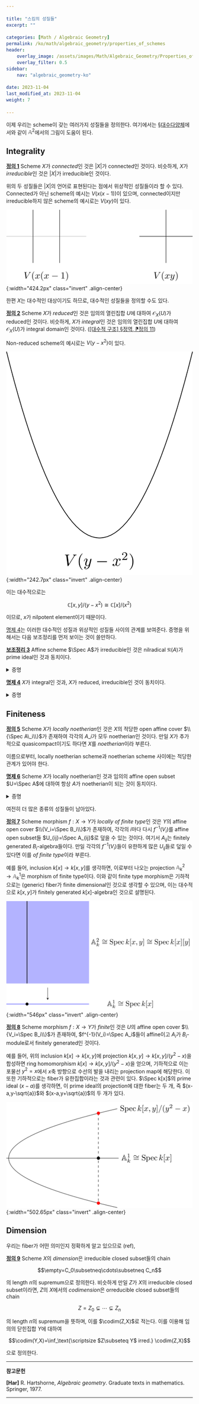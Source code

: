 ```yaml
---

title: "스킴의 성질들"
excerpt: ""

categories: [Math / Algebraic Geometry]
permalink: /ko/math/algebraic_geometry/properties_of_schemes
header:
    overlay_image: /assets/images/Math/Algebraic_Geometry/Properties_of_schemes.png
    overlay_filter: 0.5
sidebar: 
    nav: "algebraic_geometry-ko"

date: 2023-11-04
last_modified_at: 2023-11-04
weight: 7

---
```


이제 우리는 scheme이 갖는 여러가지 성질들을 정의한다. 여기에서는 [§대수다양체](/ko/math/algebraic_geometry/algebraic_varieties)에서와 같이 $\mathbb{A}^2$에서의 그림이 도움이 된다. 

## Integrality

<div class="definition" markdown="1">

<ins id="def1">**정의 1**</ins> Scheme $X$가 *connected*인 것은 $\lvert X\rvert$가 connected인 것이다. 비슷하게, $X$가 *irreducible*인 것은 $\lvert X\rvert$가 irreducible인 것이다.

</div>

위의 두 성질들은 $\lvert X\rvert$의 언어로 표현된다는 점에서 위상적인 성질들이라 할 수 있다. Connected가 아닌 scheme의 예시는 $V(x(x-1))$이 있으며, connected이지만 irreducible하지 않은 scheme의 예시로는 $V(xy)$이 있다. 

![counterexamples](/assets/images/Math/Algebraic_Geometry/Properties_of_schemes-1.png){:width="424.2px" class="invert" .align-center}

한편 $X$는 대수적인 대상이기도 하므로, 대수적인 성질들을 정의할 수도 있다.

<div class="definition" markdown="1">

<ins id="def2">**정의 2**</ins> Scheme $X$가 *reduced*인 것은 임의의 열린집합 $U$에 대하여 $\mathscr{O}_X(U)$가 reduced인 것이다. 비슷하게, $X$가 *integral*인 것은 임의의 열린집합 $U$에 대하여 $\mathscr{O}_X(U)$가 integral domain인 것이다. ([\[대수적 구조\] §정역, ⁋정의 11](/ko/math/algebraic_structures/integral_domains#def11))

</div>

Non-reduced scheme의 예시로는 $V(y-x^2)$이 있다. 

![counterexample_reduced](/assets/images/Math/Algebraic_Geometry/Properties_of_schemes-2.png){:width="242.7px" class="invert" .align-center}

이는 대수적으로는

$$\mathbb{C}[x,y]/(y-x^2)\cong \mathbb{C}[x]/(x^2)$$

이므로, $x$가 nilpotent element이기 때문이다. 

[명제 4](#prop4)는 이러한 대수적인 성질과 위상적인 성질들 사이의 관계를 보여준다. 증명을 위해서는 다음 보조정리를 먼저 보이는 것이 쓸만하다.

<div class="proposition" markdown="1">

<ins id="lem3">**보조정리 3**</ins> Affine scheme $\Spec A$가 irreducible인 것은 nilradical $\mathfrak{N}(A)$가 prime ideal인 것과 동치이다.

</div>
<details class="proof" markdown="1">
<summary>증명</summary>

$\Spec A$가 irreducible인 것은 이 공간의 임의의 두 basis $D(f),D(g)\neq\emptyset$에 대하여 $D(fg)\neq\emptyset$인 것과 동치이다. 그런데 다음 동치관계

$$D(f)\neq\emptyset\iff f\not\in \mathfrak{p}\text{ for some $\mathfrak{p}$}\iff f\not\in \mathfrak{N}(A)$$

로부터, ([\[대수적 구조\] §정역, ⁋명제 14](/ko/math/algebraic_structures/integral_domains#prop14)) 명제 $D(f),D(g)\neq\emptyset\implies D(fg)\not\in\emptyset$은 다음 명제

$$f,g\not\in \mathfrak{N}(A)\implies fg\not\in \mathfrak{N}(A)$$

와 동치임을 안다. 

</details>

<div class="proposition" markdown="1">

<ins id="prop4">**명제 4**</ins> $X$가 integral인 것과, $X$가 reduced, irreducible인 것이 동치이다.

</div>
<details class="proof" markdown="1">
<summary>증명</summary>

우선 $X$가 integral이라 하자. 임의의 integral domain은 항상 reduced이므로 $X$는 reduced scheme이다. 만일 $X$가 irreducible scheme이 아니라 하면, 서로소인 두 열린집합 $U_1,U_2\neq\emptyset$가 존재한다. 그럼 이제 $\mathcal{O}(U_1\cup U_2)=\mathcal{O}(U_1)\times \mathcal{O}(U_2)$가 되어 $X$가 integral이라는 가정에 모순이 된다.

반대로 $X$가 reduced이고 irreducible이라 가정하고, $X$가 integral scheme임을 보이자. 이를 위해서 우리는 임의의 *affine* open subset $U$에 대해 $\mathcal{O}(U)$가 integral임을 보인다. 우선 $A=\mathcal{O}(U)$는 가정에 의해 reduced이고, $U=\Spec A$는 irreducible space의 열린집합이므로 irreducible이고, 따라서 $\mathfrak{N}(A)=0$가 prime ideal이다. 즉 $\mathcal{O}(U)$가 integral이다.

이제 임의의 열린집합 $V\subseteq X$를 생각하면, scheme의 정의에 의하여 적당한 affine open subset $U\subseteq V$가 존재하고, 따라서 restriction map $\rho_{VU}:\mathcal{O}(V) \rightarrow \mathcal{O}(U)$이 존재한다. 그럼 $\rho_{VU}$는 injective이고, integral domain의 subring은 integral이므로 $\mathcal{O}(V)$가 integral domain이 된다.

따라서 증명을 완료하기 위해서는 $\rho_{VY}$가 injective임을 보이면 충분하다. $f\in\ker\rho_{VU}$라 하자. $f=0$임을 보이기 위해서는 $V$에 속하는 임의의 다른 affine open subset $W$에 대하여 $f$가 $W$에서 $0$이 됨을 보이면 충분하다. 그런데 $\mathcal{O}(W)$는 앞서 증명한 것에 의해 integral이고, $f$가 $U\cap W$에서 $0$이므로 $f$는 $W$에서 $0$이 되어야 한다. 

</details>

## Finiteness

<div class="definition" markdown="1">

<ins id="def5">**정의 5**</ins> Scheme $X$가 *locally noetherian*인 것은 $X$의 적당한 open affine cover $\\{\Spec A\_i\\}$가 존재하여 각각의 $A\_i$가 모두 noetherian인 것이다. 만일 $X$가 추가적으로 quasicompact이기도 하다면 $X$를 *noetherian*이라 부른다.

</div>

이름으로부터, locally noetherian scheme과 noetherian scheme 사이에는 적당한 관계가 있어야 한다.

<div class="proposition" markdown="1">

<ins id="prop6">**명제 6**</ins> Scheme $X$가 locally noetherian인 것과 임의의 affine open subset $U=\Spec A$에 대하여 항상 $A$가 noetherian이 되는 것이 동치이다.

</div>
<details class="proof" markdown="1">
<summary>증명</summary>

한쪽 방향은 자명하다. 따라서 $X$가 locally noetherian이라 하고, 임의의 affine open subset $U=\Spec A$를 택하자. 우선 다음 주장을 보인다.

> **주장 1.** Locally noetherian scheme $X$는 noetherian ring들의 spectrum으로 이루어진 basis를 갖는다.  
> *증명.* 우선 $X$가 locally noetherian이므로, $X$를 noetherian ring들의 spectrum $\Spec B_i$들로 덮을 수 있다. 한편, $B_i$들의 localization $(B\_i)\_f$들은 모두 noetherian이고, $D(f)\cong \Spec(B\_i)\_f$들이 $\Spec B\_i$의 basis를 이룬다. 이제 임의의 열린집합 $U\subseteq X$에 대해 $U_i=U\cap\Spec B_i$라 하면 $U_i$는 $\Spec B_i$의 열린집합이고, 따라서 $\Spec(B\_i)\_f$들의 합집합으로 나타날 수 있다. 이로부터 임의의 열린집합 $U\subseteq X$가 noetherian ring들의 spectrum들의 합집합으로 쓰일 수 있음을 안다.

주장 1에 의해, 임의의 affine open set $U=\Spec A$는 noetherian ring들의 spectrum으로 덮일 수 있다. 이제 다음 주장을 보이자.

> **주장 2.** 만일 affine scheme $U=\Spec A$가 noetherian ring들의 spectrum으로 덮일 수 있다면, 유한 개의 $f_1,\ldots, f_r\in A$가 존재하여 $U$를 $\Spec A\_{f\_1},\ldots, \Spec A\_{f\_r}$로 덮을 수 있다.  
> *증명.* 우선 가정을 통해, $U$의 open affine subset $V=\Spec B$을 $B$가 noetherian이도록 잡자. 그럼 적당한 $f\in A$에 대하여 $D(f)\subseteq V$이도록 할 수 있다. 한편, $f$의 $B$에서의 image를 $\bar{f}$라 하면 $A_f\cong B_{\bar{f}}$가 성립한다. 이로부터 $A_f$가 noetherian임을 안다. 이러한 방식으로 $U$를 noetherian ring들 $A_f$들의 spectrum $\Spec A_f$들로 덮을 수 있다. 그런데 
> 
> $$X=\bigcup \Spec(A_f)\iff A=\sum A_f\iff 1\in\sum A_f$$
> 
> 이고, 가장 우측의 조건은 *유한 개의* $A\_{f\_1},\ldots, A\_{f\_r}$들과, 이들의 원소 $x_1,\ldots, x_r$가 존재하여 $x_1+\cdots+x\_r=1$이라는 뜻이므로 이러한 $\Spec A_f$들은 유한 개만이 필요하다. 

따라서 우리가 보이고자 하는 것은 다음의 대수적인 주장이다.

> **주장 3.** Ring $A$의 원소들 $f_1,\ldots, f_r$이 다음 조건을 만족한다 하자.  
> 1. $(f_1,\ldots, f_r)=A$이다.
> 2. $A_{f_i}$들은 모두 noetherian ring들이다.
> 
> 그럼, $A$도 noetherian이다.  
> *증명.* $A$의 임의의 ideal $\mathfrak{a}$와 localization map $\varphi\_i:A \rightarrow A\_{f\_i}$에 대하여, $\mathfrak{a}=\bigcap\varphi_i^{-1}(\varphi_i(\mathfrak{a})\cdot A\_{f\_i})$이 성립한다. 따라서, 임의의 ascending chain $\mathfrak{a}_1\subseteq \mathfrak{a}_2\subseteq\cdots$에 대하여
>
>  $$\varphi_i(\mathfrak{a}_1)A_{f_i}\subseteq\varphi_i(\mathfrak{a}_2)A_{f_i}\subseteq\cdots$$
> 
> 이 언젠가 반드시 멈춰야 한다는 사실을 이용하면 원하는 결과를 얻는다.

</details>

여전히 더 많은 종류의 성질들이 남아있다. 

<div class="definition" markdown="1">

<ins id="def7">**정의 7**</ins> Scheme morphism $f:X \rightarrow Y$가 *locally of finite type*인 것은 $Y$의 affine open cover $\\{V_i=\Spec B_i\\}$가 존재하여, 각각의 $i$마다 다시 $f^{-1}(V_i)$를 affine open subset들 $U_{ij}=\Spec A_{ij}$로 덮을 수 있는 것이다. 여기서 $A_{ij}$는 finitely generated $B_i$-algebra들이다. 만일 각각의 $f^{-1}(V_i)$들이 유한하게 많은 $U_{ij}$들로 덮일 수 있다면 이를 *of finite type*이라 부른다. 

</div>

예를 들어, inclusion $k[x]\rightarrow k[x,y]$를 생각하면, 이로부터 나오는 projection $\mathbb{A}_k^2 \rightarrow \mathbb{A}_k^1$은 morphism of finite type이다. 이와 같이 finite type morphism은 기하적으로는 (generic) fiber가 finite dimensional인 것으로 생각할 수 있으며, 이는 대수적으로 $k[x,y]$가 finitely generated $k[x]$-algebra인 것으로 설명된다. 

![finite_type](/assets/images/Math/Algebraic_Geometry/Properties_of_schemes-3.png){:width="546px" class="invert" .align-center}

<div class="definition" markdown="1">

<ins id="def8">**정의 8**</ins> Scheme morphism $f:X \rightarrow Y$가 *finite*인 것은 $U$의 affine open cover $\\{V_i=\Spec B_i\\}$가 존재하여, $f^{-1}(V_i)=\Spec A_i$들이 affine이고 $A_i$가 $B_i$-module로서 finitely generated인 것이다.

</div>

예를 들어, 위의 inclusion $k[x] \rightarrow k[x,y]$에 projection $k[x,y] \rightarrow k[x,y]/(y^2-x)$을 합성하면 ring homomorphism $k[x] \rightarrow k[x,y]/(y^2-x)$을 얻으며, 기하적으로 이는 포물선 $y^2=x$에서 $x$축 방향으로 수선의 발을 내리는 projection map에 해당한다. 이 또한 기하적으로는 fiber가 유한집합이라는 것과 관련이 있다. $\Spec k[x]$의 prime ideal $(x-a)$를 생각하면, 이 prime ideal의 projection에 대한 fiber는 두 개, 즉 $(x-a,y-\sqrt{a})$와 $(x-a,y+\sqrt{a})$의 두 개가 있다. 

![finite_morphism](/assets/images/Math/Algebraic_Geometry/Properties_of_schemes-4.png){:width="502.65px" class="invert" .align-center}

## Dimension

우리는 fiber가 어떤 의미인지 정확하게 알고 있으므로 (ref), 

<div class="definition" markdown="1">

<ins id="def9">**정의 9**</ins> Scheme $X$의 *dimension*은 irreducible closed subset들의 chain

$$\empty=C_0\subsetneq\cdots\subsetneq C_n$$

의 length $n$의 supremum으로 정의한다. 비슷하게 만일 $Z$가 $X$의 irreducible closed subset이라면, $Z$의 $X$에서의 *codimension*은 orreducible closed subset들의 chain

$$Z=Z_0\subsetneq \cdots \subsetneq Z_n$$ 

의 length $n$의 supremum을 뜻하며, 이를 $\codim(Z,X)$로 적는다. 이를 이용해 임의의 닫힌집합 $Y$에 대하여

$$\codim(Y,X)=\inf_\text{\scriptsize $Z\subseteq Y$ irred.} \codim(Z,X)$$

으로 정의한다.

</div>





---
**참고문헌**

**[Har]** R. Hartshorne, *Algebraic geometry*. Graduate texts in mathematics. Springer, 1977.  

---

